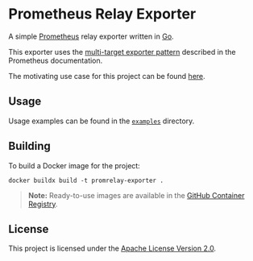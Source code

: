 # Prometheus Relay Exporter

A simple [Prometheus](https://prometheus.io/) relay exporter written in [Go](https://go.dev/).

This exporter uses the [multi-target exporter pattern](https://prometheus.io/docs/guides/multi-target-exporter/)
described in the Prometheus documentation.

The motivating use case for this project can be found [here](use-case.md).

## Usage

Usage examples can be found in the [`examples`](examples/) directory.

## Building

To build a Docker image for the project:
```
docker buildx build -t promrelay-exporter .
```

> **Note:** Ready-to-use images are available in the
> [GitHub Container Registry](https://github.com/users/hhromic/packages/container/package/promrelay-exporter).

## License

This project is licensed under the [Apache License Version 2.0](LICENSE).
